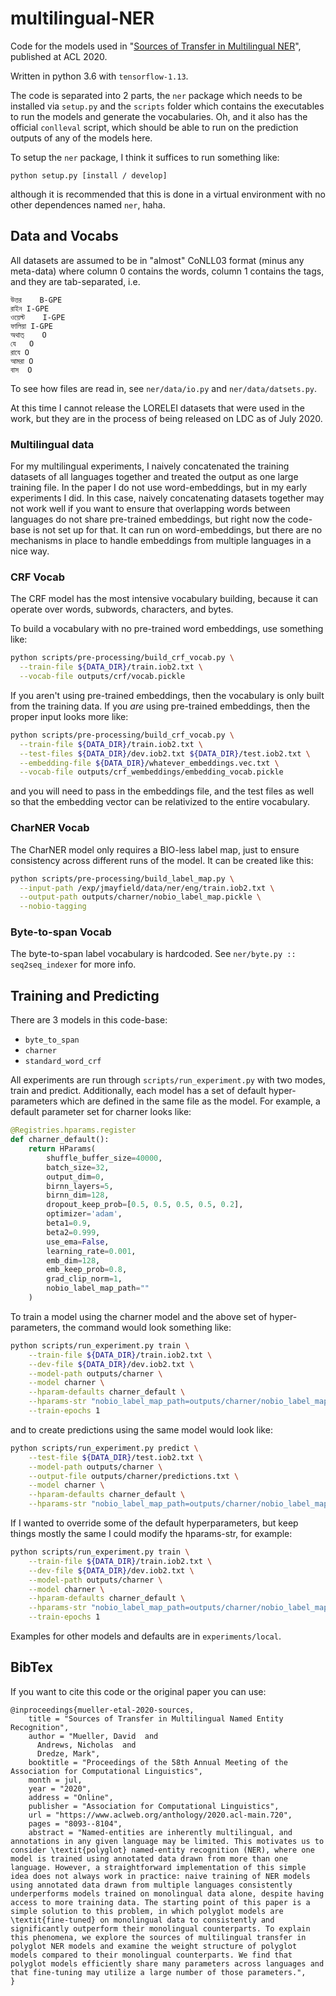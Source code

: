 # multilingual-NER

Code for the models used in "[Sources of Transfer in Multilingual NER](https://www.aclweb.org/anthology/2020.acl-main.720/)", published at ACL 2020.

Written in python 3.6 with `tensorflow-1.13`.

The code is separated into 2 parts, the `ner` package which needs to be installed via `setup.py` and the `scripts` folder which contains the executables to run the models and generate the vocabularies. Oh, and it also has the official `conlleval` script, which should be able to run on the prediction outputs of any of the models here.

To setup the `ner` package, I think it suffices to run something like:
```
python setup.py [install / develop]
```
although it is recommended that this is done in a virtual environment with no other dependences named `ner`, haha.

## Data and Vocabs

All datasets are assumed to be in "almost" CoNLL03 format (minus any meta-data) where column 0 contains the words, column 1 contains the tags, and they are tab-separated, i.e.
```
উত্তর    B-GPE
রাইন I-GPE
ওয়েস্ট    I-GPE
ফালিয়া I-GPE
অথাত্    O
যে   O
রাযে O
আমরা O
বাস  O
```
To see how files are read in, see `ner/data/io.py` and `ner/data/datsets.py`.

At this time I cannot release the LORELEI datasets that were used in the work, but they are in the process of being released on LDC as of July 2020.

### Multilingual data

For my multilingual experiments, I naively concatenated the training datasets of all languages together and treated the output as one large training file. In the paper I do not use word-embeddings, but in my early experiments I did. In this case, naively concatenating datasets together may not work well if you want to ensure that overlapping words between languages do not share pre-trained embeddings, but right now the code-base is not set up for that. It can run on word-embeddings, but there are no mechanisms in place to handle embeddings from multiple languages in a nice way.

### CRF Vocab

The CRF model has the most intensive vocabulary building, because it can operate over words, subwords, characters, and bytes.

To build a vocabulary with no pre-trained word embeddings, use something like:
```bash
python scripts/pre-processing/build_crf_vocab.py \
  --train-file ${DATA_DIR}/train.iob2.txt \
  --vocab-file outputs/crf/vocab.pickle
```
If you aren't using pre-trained embeddings, then the vocabulary is only built from the training data. If you *are* using pre-trained embeddings, then the proper input looks more like:
```bash 
python scripts/pre-processing/build_crf_vocab.py \
  --train-file ${DATA_DIR}/train.iob2.txt \
  --test-files ${DATA_DIR}/dev.iob2.txt ${DATA_DIR}/test.iob2.txt \
  --embedding-file ${DATA_DIR}/whatever_embeddings.vec.txt \
  --vocab-file outputs/crf_wembeddings/embedding_vocab.pickle
```
and you will need to pass in the embeddings file, and the test files as well so that the embedding vector can be relativized to the entire vocabulary.


### CharNER Vocab

The CharNER model only requires a BIO-less label map, just to ensure consistency across different runs of the model. It can be created like this:
```bash 
python scripts/pre-processing/build_label_map.py \
  --input-path /exp/jmayfield/data/ner/eng/train.iob2.txt \
  --output-path outputs/charner/nobio_label_map.pickle \
  --nobio-tagging
```

### Byte-to-span Vocab

The byte-to-span label vocabulary is hardcoded. See `ner/byte.py :: seq2seq_indexer` for more info.

## Training and Predicting

There are 3 models in this code-base:

- `byte_to_span`
- `charner`
- `standard_word_crf`

All experiments are run through `scripts/run_experiment.py` with two modes, train and predict. Additionally, each model has a set of default hyper-parameters which are defined in the same file as the model. For example, a default parameter set for charner looks like:
```python
@Registries.hparams.register
def charner_default():
    return HParams(
        shuffle_buffer_size=40000,
        batch_size=32,
        output_dim=0,
        birnn_layers=5,
        birnn_dim=128,
        dropout_keep_prob=[0.5, 0.5, 0.5, 0.5, 0.2],
        optimizer='adam',
        beta1=0.9,
        beta2=0.999,
        use_ema=False,
        learning_rate=0.001,
        emb_dim=128,
        emb_keep_prob=0.8,
        grad_clip_norm=1,
        nobio_label_map_path=""
    )
```

To train a model using the charner model and the above set of hyper-parameters, the command would look something like:
```bash
python scripts/run_experiment.py train \
    --train-file ${DATA_DIR}/train.iob2.txt \
    --dev-file ${DATA_DIR}/dev.iob2.txt \
    --model-path outputs/charner \
    --model charner \
    --hparam-defaults charner_default \
    --hparams-str "nobio_label_map_path=outputs/charner/nobio_label_map.pickle" \
    --train-epochs 1
```
and to create predictions using the same model would look like:
```bash
python scripts/run_experiment.py predict \
    --test-file ${DATA_DIR}/test.iob2.txt \
    --model-path outputs/charner \
    --output-file outputs/charner/predictions.txt \
    --model charner \
    --hparam-defaults charner_default \
    --hparams-str "nobio_label_map_path=outputs/charner/nobio_label_map.pickle" 
```

If I wanted to override some of the default hyperparameters, but keep things mostly the same I could modify the hparams-str, for example:
```bash
python scripts/run_experiment.py train \
    --train-file ${DATA_DIR}/train.iob2.txt \
    --dev-file ${DATA_DIR}/dev.iob2.txt \
    --model-path outputs/charner \
    --model charner \
    --hparam-defaults charner_default \
    --hparams-str "nobio_label_map_path=outputs/charner/nobio_label_map.pickle,birnn_layers=7,birnn_dim=1024" \
    --train-epochs 1
```
Examples for other models and defaults are in `experiments/local`.

## BibTex

If you want to cite this code or the original paper you can use:
```
@inproceedings{mueller-etal-2020-sources,
    title = "Sources of Transfer in Multilingual Named Entity Recognition",
    author = "Mueller, David  and
      Andrews, Nicholas  and
      Dredze, Mark",
    booktitle = "Proceedings of the 58th Annual Meeting of the Association for Computational Linguistics",
    month = jul,
    year = "2020",
    address = "Online",
    publisher = "Association for Computational Linguistics",
    url = "https://www.aclweb.org/anthology/2020.acl-main.720",
    pages = "8093--8104",
    abstract = "Named-entities are inherently multilingual, and annotations in any given language may be limited. This motivates us to consider \textit{polyglot} named-entity recognition (NER), where one model is trained using annotated data drawn from more than one language. However, a straightforward implementation of this simple idea does not always work in practice: naive training of NER models using annotated data drawn from multiple languages consistently underperforms models trained on monolingual data alone, despite having access to more training data. The starting point of this paper is a simple solution to this problem, in which polyglot models are \textit{fine-tuned} on monolingual data to consistently and significantly outperform their monolingual counterparts. To explain this phenomena, we explore the sources of multilingual transfer in polyglot NER models and examine the weight structure of polyglot models compared to their monolingual counterparts. We find that polyglot models efficiently share many parameters across languages and that fine-tuning may utilize a large number of those parameters.",
}
```
